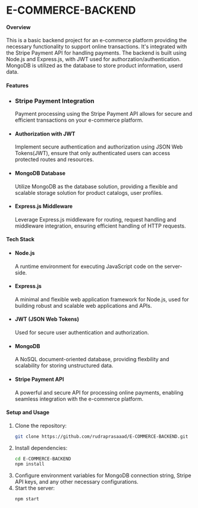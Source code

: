 # E-COMMERCE-BACKEND
#### Overview
This is a basic backend project for an e-commerce platform providing the necessary functionality to support online transactions. It's integrated with the Stripe Payment API for handling payments. The backend is built using Node.js and Express.js, with JWT used for authorzation/authentication. MongoDB is utilized as the database to store product information, userd data.

#### Features
- ### Stripe Payment Integration  
    Payment processing using the Stripe Payment API allows for secure and efficient transactions on your e-commerce platform.
- #### Authorization with JWT
    Implement secure authentication and authorization using JSON Web Tokens(JWT), ensure that only authenticated users can access protected routes and resources.
- #### MongoDB Database 
    Utilize MongoDB as the database solution, providing a flexible and scalable storage solution for product catalogs, user profiles.
- #### Express.js Middleware 
    Leverage Express.js middleware for routing, request handling and middleware integration, ensuring efficient handling of HTTP requests.


#### Tech Stack
- #### Node.js
    A runtime environment for executing JavaScript code on the server-side.
- #### Express.js
    A minimal and flexible web application framework for Node.js, used for building robust and scalable web applications and APIs.
- #### JWT (JSON Web Tokens)
    Used for secure user authentication and authorization.
- #### MongoDB 
    A NoSQL document-oriented database, providing flexbility and scalability for storing unstructured data.
- #### Stripe Payment API
    A powerful and secure API for processing online payments, enabling seamless integration with the e-commerce platform.

#### Setup and Usage
  1. Clone the repository:
     ```bash
     git clone https://github.com/rudraprasaaad/E-COMMERCE-BACKEND.git
     ```
  2. Install dependencies:
     ```bash
     cd E-COMMERCE-BACKEND
     npm install
     ```
  3. Configure environment variables for MongoDB connection string, Stripe API keys, and any other necessary configurations.
  4. Start the server:
     ```bash
     npm start
     ```
